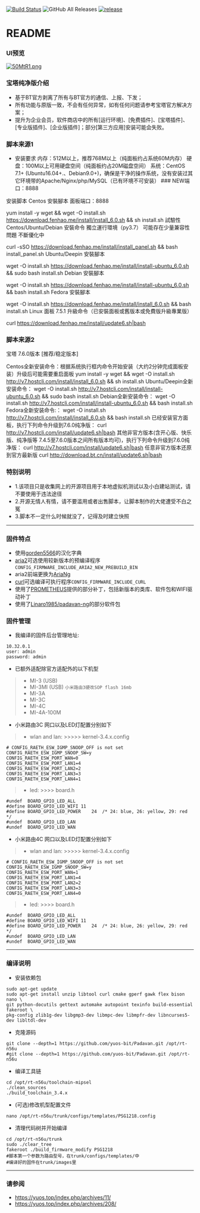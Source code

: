 [![Build Status](https://travis-ci.com/hanwckf/rt-n56u.svg?branch=master)](https://travis-ci.com/hanwckf/rt-n56u)
![GitHub All Releases](https://img.shields.io/github/downloads/hanwckf/rt-n56u/total)
[![release](https://img.shields.io/github/release/hanwckf/rt-n56u.svg)](https://github.com/hanwckf/rt-n56u/releases)

# README #

### UI预览 ###
[![50MtR1.png](https://z3.ax1x.com/2021/10/19/50MtR1.png)](https://imgtu.com/i/50MtR1)

### 宝塔纯净版介绍 ###
* 基于BT官方剥离了所有与BT官方的通信、上报、下发；
* 所有功能与原版一致，不会有任何异常，如有任何问题请参考宝塔官方解决方案；
* 提升为企业会员，软件商店中的所有[运行环境]、[免费插件]、[宝塔插件]、[专业版插件]、[企业版插件]；部分[第三方应用]安装可能会失败。

### 脚本来源1 ###
* 安装要求
内存：512M以上，推荐768M以上（纯面板约占系统60M内存） 硬盘：100M以上可用硬盘空间（纯面板约占20M磁盘空间） 系统：CentOS 7.1+ (Ubuntu16.04+.、Debian9.0+)，确保是干净的操作系统，没有安装过其它环境带的Apache/Nginx/php/MySQL（已有环境不可安装） ### NEW端口：8888

安装脚本
Centos 安裝腳本 面板端口：8888

yum install -y wget && wget -O install.sh https://download.fenhao.me/install/install_6.0.sh && sh install.sh
試驗性 Centos/Ubuntu/Debian 安裝命令 獨立運行環境（py3.7） 可能存在少量兼容性問題 不斷優化中

curl -sSO https://download.fenhao.me/install/install_panel.sh && bash install_panel.sh
Ubuntu/Deepin 安裝腳本

wget -O install.sh https://download.fenhao.me/install/install-ubuntu_6.0.sh && sudo bash install.sh
Debian 安裝腳本

wget -O install.sh https://download.fenhao.me/install/install-ubuntu_6.0.sh && bash install.sh
Fedora 安裝腳本

wget -O install.sh https://download.fenhao.me/install/install_6.0.sh && bash install.sh
Linux 面板 7.5.1 升級命令（已安裝面板或舊版本或免費版升級專業版）

curl https://download.fenhao.me/install/update6.sh|bash

### 脚本来源2 ###
宝塔 7.6.0版本 [推荐/稳定版本]

Centos全新安装命令：根据系统执行框内命令开始安装（大约2分钟完成面板安装）升级后可能需要重启面板
yum install -y wget && wget -O install.sh http://v7.hostcli.com/install/install_6.0.sh && sh install.sh
Ubuntu/Deepin全新安装命令：
wget -O install.sh http://v7.hostcli.com/install/install-ubuntu_6.0.sh && sudo bash install.sh
Debian全新安装命令：
wget -O install.sh http://v7.hostcli.com/install/install-ubuntu_6.0.sh && bash install.sh
Fedora全新安装命令:：
wget -O install.sh http://v7.hostcli.com/install/install_6.0.sh && bash install.sh
已经安装官方面板，执行下列命令升级到7.6.0纯净版：
curl http://v7.hostcli.com/install/update6.sh|bash
其他非官方版本(含开心版、快乐版、纯净版等 7.4.5至7.6.0版本之间所有版本均可)，执行下列命令升级到7.6.0纯净版：
curl http://v7.hostcli.com/install/update6.sh|bash
任意非官方版本还原到官方最新版
curl http://download.bt.cn/install/update6.sh|bash

### 特别说明 ###
* 1.该项目只是收集网上的开源项目用于本地虚拟机测试以及小白建站测试，请不要使用于违法途径
* 2.开源无情人有情，请不要滥用或者出售脚本，让脚本制作的大佬遭受不白之冤
* 3.脚本不一定什么时候就没了，记得及时建立快照


***

### 固件特点 ###
- 使用[gorden5566](https://github.com/gorden5566/padavan)的汉化字典
- [aria2](https://github.com/aria2/aria2)可选使用较新版本的预编译程序 ```CONFIG_FIRMWARE_INCLUDE_ARIA2_NEW_PREBUILD_BIN```
- aria2前端更换为[AriaNg](https://github.com/mayswind/AriaNg)
- [curl](https://github.com/curl/curl)可选编译可执行程序```CONFIG_FIRMWARE_INCLUDE_CURL```
- 使用了[PROMETHEUS](http://pm.freize.net/index.html)提供的部分补丁，包括新版本的类库、软件包和WIFI驱动补丁
- 使用了[Linaro1985/padavan-ng](https://github.com/Linaro1985/padavan-ng)的部分软件包
### 固件管理 ###
- 我编译的固件后台管理地址:
```shell 
10.32.0.1 
user: admin
password: admin
```

- 已额外适配除官方适配外的以下机型
>- MI-3 (USB)
>- MI-3MI (USB) ```小米路由3硬改SOP flash 16mb```
>- MI-3A
>- MI-3C
>- MI-4C
>- MI-4A-100M
- 小米路由3C 网口以及LED灯配置分别如下
>- wlan and lan: >>>>> kernel-3.4.x.config
```shell
# CONFIG_RAETH_ESW_IGMP_SNOOP_OFF is not set
CONFIG_RAETH_ESW_IGMP_SNOOP_SW=y
CONFIG_RAETH_ESW_PORT_WAN=0
CONFIG_RAETH_ESW_PORT_LAN1=4
CONFIG_RAETH_ESW_PORT_LAN2=2
CONFIG_RAETH_ESW_PORT_LAN3=3
CONFIG_RAETH_ESW_PORT_LAN4=1
```
>- led: >>>> board.h
```shell
#undef  BOARD_GPIO_LED_ALL 
#define BOARD_GPIO_LED_WIFI	11
#define BOARD_GPIO_LED_POWER	24	/* 24: blue, 26: yellow, 29: red */
#undef  BOARD_GPIO_LED_LAN
#undef  BOARD_GPIO_LED_WAN
```

- 小米路由4C 网口以及LED灯配置分别如下
>- wlan and lan: >>>>> kernel-3.4.x.config
```shell
# CONFIG_RAETH_ESW_IGMP_SNOOP_OFF is not set
CONFIG_RAETH_ESW_IGMP_SNOOP_SW=y
CONFIG_RAETH_ESW_PORT_WAN=1
CONFIG_RAETH_ESW_PORT_LAN1=4
CONFIG_RAETH_ESW_PORT_LAN2=2
CONFIG_RAETH_ESW_PORT_LAN3=3
CONFIG_RAETH_ESW_PORT_LAN4=0
```
>- led: >>>> board.h
```shell
#undef  BOARD_GPIO_LED_ALL 
#define BOARD_GPIO_LED_WIFI	11
#define BOARD_GPIO_LED_POWER	24	/* 24: blue, 26: yellow, 29: red */
#undef  BOARD_GPIO_LED_LAN
#undef  BOARD_GPIO_LED_WAN
```
***

### 编译说明 ###

* 安装依赖包
```shell
sudo apt-get update
sudo apt-get install unzip libtool curl cmake gperf gawk flex bison nano \
git python-docutils gettext automake autopoint texinfo build-essential fakeroot \
pkg-config zlib1g-dev libgmp3-dev libmpc-dev libmpfr-dev libncurses5-dev libltdl-dev
```
* 克隆源码
```shell
git clone --depth=1 https://github.com/yuos-bit/Padavan.git /opt/rt-n56u
#git clone --depth=1 https://github.com/yuos-bit/Padavan.git /opt/rt-n56u
```
* 编译工具链
```shell
cd /opt/rt-n56u/toolchain-mipsel
./clean_sources
./build_toolchain_3.4.x
```
* (可选)修改机型配置文件
```shell
nano /opt/rt-n56u/trunk/configs/templates/PSG1218.config
```
* 清理代码树并开始编译
```shell
cd /opt/rt-n56u/trunk
sudo ./clear_tree
fakeroot ./build_firmware_modify PSG1218
#脚本第一个参数为路由型号，在trunk/configs/templates/中
#编译好的固件在trunk/images里
```

***

### 请参阅 ###
- https://yuos.top/index.php/archives/11/
- https://yuos.top/index.php/archives/208/
